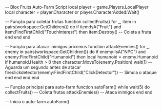 -- Blox Fruits Auto-Farm Script
local player = game.Players.LocalPlayer
local character = player.Character or player.CharacterAdded:Wait()

-- Função para coletar frutas
function collectFruits()
    for _, item in pairs(workspace:GetChildren()) do
        if item:IsA("Fruit") and item:FindFirstChild("TouchInterest") then
            item:Destroy()  -- Coleta a fruta
        end
    end
end

-- Função para atacar inimigos próximos
function attackEnemies()
    for _, enemy in pairs(workspace:GetChildren()) do
        if enemy:IsA("NPC") and enemy:FindFirstChild("Humanoid") then
            local humanoid = enemy.Humanoid
            if humanoid.Health > 0 then
                character:MoveTo(enemy.Position)
                wait(1)  -- Aguarda um segundo antes de atacar
                fireclickdetector(enemy:FindFirstChild("ClickDetector")) -- Simula o ataque
            end
        end
    end
end

-- Função principal para auto-farm
function autoFarm()
    while wait(5) do
        collectFruits()   -- Coleta frutas
        attackEnemies()   -- Ataca inimigos
    end
end

-- Inicia o auto-farm
autoFarm()
